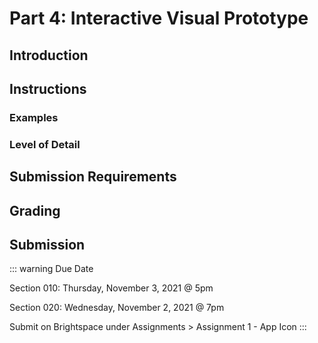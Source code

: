 # Part 4: Interactive Visual Prototype

## Introduction

## Instructions

### Examples

### Level of Detail

<!-- ![Level of detail](./assets/icon-detail-examples.jpg) -->

## Submission Requirements

## Grading

## Submission

::: warning Due Date

Section 010: Thursday, November 3, 2021 @ 5pm

Section 020: Wednesday, November 2, 2021 @ 7pm

Submit on Brightspace under Assignments > Assignment 1 - App Icon
:::
